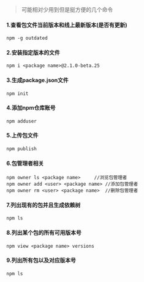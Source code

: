 > 可能相对少用到但是挺方便的几个命令 

#### 1.查看包文件当前版本和线上最新版本(是否有更新) 

```
npm -g outdated
```


#### 2.安装指定版本的文件

```
npm i <package name>@2.1.0-beta.25
```

#### 3.生成package.json文件

```
npm init
```

#### 4.添加npm仓库账号

```
npm adduser
```

#### 5.上传包文件

```
npm publish
```

#### 6.包管理者相关

```
npm owner ls <package name>     //浏览包管理者
npm owner add <user> <package name> //添加包管理者 
npm owner rm <user> <package name>  //删除包管理者 
```

#### 7.列出现有的包并且生成依赖树

```
npm ls
```

#### 8.列出某个包的所有可用版本号
```
npm view <package name> versions
```

#### 9.列出所有包以及对应版本号
```
npm ls
```